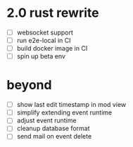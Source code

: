 
# 2.0 rust rewrite

- [ ] websocket support
- [ ] run e2e-local in CI
- [ ] build docker image in CI
- [ ] spin up beta env 

# beyond

- [ ] show last edit timestamp in mod view
- [ ] simplify extending event runtime
- [ ] adjust event runtime
- [ ] cleanup database format
- [ ] send mail on event delete
